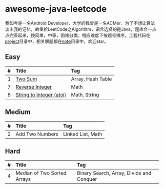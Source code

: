# awesome-java-leetcode

我如今是一名Android Developer，大学的我曾是一名ACMer，为了不想让算法淡出我的记忆，故重拾LeetCode之Algorithm，语言选择的是Java，题库会一点点完善起来，按简单，中等，困难分类，相应难度下按题号排序，工程代码在[project][project]目录中，相关解题都在[note][note]目录中，欢迎star。

## Easy

|#|Title|Tag|
|:------------- |:------------- |:------------- |
|1|[Two Sum][001]|Array, Hash Table|
|7|[Reverse Integer][007]|Math|
|8|[String to Integer (atoi)][008]|Math, String|


## Medium

|#|Title|Tag|
|:------------- |:------------- |:------------- |
|2|Add Two Numbers|Linked List, Math|


## Hard

|#|Title|Tag|
|:------------- |:------------- |:------------- |
|4|Median of Two Sorted Arrays|Binary Search, Array, Divide and Conquer|




[project]: https://github.com/Blankj/awesome-java-leetcode/tree/master/project
[note]: https://github.com/Blankj/awesome-java-leetcode/tree/master/note
[001]: https://github.com/Blankj/awesome-java-leetcode/blob/master/note/001/README.md
[007]: https://github.com/Blankj/awesome-java-leetcode/blob/master/note/007/README.md
[008]: https://github.com/Blankj/awesome-java-leetcode/blob/master/note/008/README.md
